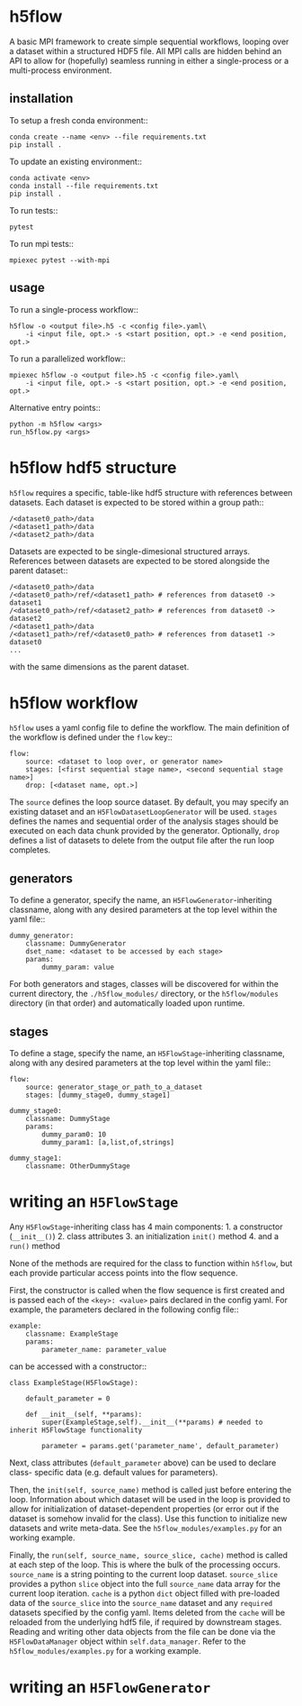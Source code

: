 # h5flow

A basic MPI framework to create simple sequential workflows, looping over
a dataset within a structured HDF5 file. All MPI calls are hidden behind an API
to allow for (hopefully) seamless running in either a single-process or a
multi-process environment.

## installation

To setup a fresh conda environment::

    conda create --name <env> --file requirements.txt
    pip install .

To update an existing environment::

    conda activate <env>
    conda install --file requirements.txt
    pip install .

To run tests::

    pytest

To run mpi tests::

    mpiexec pytest --with-mpi

## usage

To run a single-process workflow::

    h5flow -o <output file>.h5 -c <config file>.yaml\
        -i <input file, opt.> -s <start position, opt.> -e <end position, opt.>

To run a parallelized workflow::

    mpiexec h5flow -o <output file>.h5 -c <config file>.yaml\
        -i <input file, opt.> -s <start position, opt.> -e <end position, opt.>

Alternative entry points::

    python -m h5flow <args>
    run_h5flow.py <args>

# h5flow hdf5 structure

`h5flow` requires a specific, table-like hdf5 structure with references
between datasets. Each dataset is expected to be stored within a group path::

    /<dataset0_path>/data
    /<dataset1_path>/data
    /<dataset2_path>/data

Datasets are expected to be single-dimesional structured arrays. References
between datasets are expected to be stored alongside the parent dataset::

    /<dataset0_path>/data
    /<dataset0_path>/ref/<dataset1_path> # references from dataset0 -> dataset1
    /<dataset0_path>/ref/<dataset2_path> # references from dataset0 -> dataset2
    /<dataset1_path>/data
    /<dataset1_path>/ref/<dataset0_path> # references from dataset1 -> dataset0
    ...

with the same dimensions as the parent dataset.

# h5flow workflow

`h5flow` uses a yaml config file to define the workflow. The main definition of
the workflow is defined under the `flow` key::

    flow:
        source: <dataset to loop over, or generator name>
        stages: [<first sequential stage name>, <second sequential stage name>]
        drop: [<dataset name, opt.>]

The `source` defines the loop source dataset. By default, you may specify an
existing dataset and an `H5FlowDatasetLoopGenerator` will be used. `stages`
defines the names and sequential order of the analysis stages should be executed
on each data chunk provided by the generator. Optionally, `drop` defines a list
of datasets to delete from the output file after the run loop completes.

## generators

To define a generator, specify the name, an `H5FlowGenerator`-inheriting
classname, along with any desired parameters at the top level within the yaml
file::

    dummy_generator:
        classname: DummyGenerator
        dset_name: <dataset to be accessed by each stage>
        params:
            dummy_param: value

For both generators and stages, classes will be discovered for within the
current directory, the `./h5flow_modules/` directory, or the `h5flow/modules`
directory (in that order) and automatically loaded upon runtime.

## stages

To define a stage, specify the name, an `H5FlowStage`-inheriting classname, along
with any desired parameters at the top level within the yaml file::

    flow:
        source: generator_stage_or_path_to_a_dataset
        stages: [dummy_stage0, dummy_stage1]

    dummy_stage0:
        classname: DummyStage
        params:
            dummy_param0: 10
            dummy_param1: [a,list,of,strings]

    dummy_stage1:
        classname: OtherDummyStage

# writing an `H5FlowStage`

Any `H5FlowStage`-inheriting class has 4 main components:
    1. a constructor (`__init__()`)
    2. class attributes
    3. an initialization `init()` method
    4. and a `run()` method


None of the methods are required for the class to function within `h5flow`, but
each provide particular access points into the flow sequence.

First, the constructor is called when the flow sequence is first created and
is passed each of the ``<key>: <value>`` pairs declared in the config yaml. For
example, the parameters declared in the following config file::

    example:
        classname: ExampleStage
        params:
            parameter_name: parameter_value

can be accessed with a constructor::

    class ExampleStage(H5FlowStage):

        default_parameter = 0

        def __init__(self, **params):
            super(ExampleStage,self).__init__(**params) # needed to inherit H5FlowStage functionality

            parameter = params.get('parameter_name', default_parameter)

Next, class attributes (``default_parameter`` above) can be used to declare class-
specific data (e.g. default values for parameters).

Then, the ``init(self, source_name)`` method is called just before entering the
loop. Information about which dataset will be used in the loop is provided to
allow for initialization of dataset-dependent properties (or error out if the
dataset is somehow invalid for the class). Use this function to initialize new
datasets and write meta-data. See the ``h5flow_modules/examples.py`` for an
working example.

Finally, the ``run(self, source_name, source_slice, cache)`` method is called
at each step of the loop. This is where the bulk of the processing occurs.
``source_name`` is a string pointing to the current loop dataset. ``source_slice``
provides a python ``slice`` object into the full ``source_name`` data array for
the current loop iteration. ``cache`` is a python ``dict`` object filled with
pre-loaded data of the ``source_slice`` into the ``source_name`` dataset and any
``required`` datasets specified by the config yaml. Items deleted from the
``cache`` will be reloaded from the underlying hdf5 file, if required by
downstream stages. Reading and writing other data objects from the file can be
done via the ``H5FlowDataManager`` object within ``self.data_manager``. Refer to
the ``h5flow_modules/examples.py`` for a working example.

# writing an `H5FlowGenerator`

